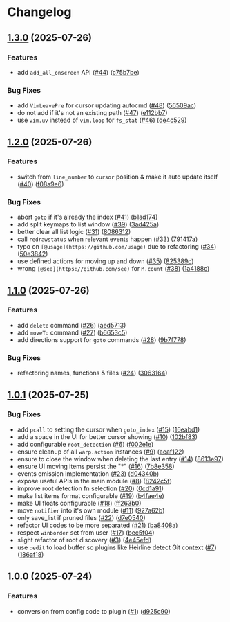 # Changelog

## [1.3.0](https://github.com/y3owk1n/warp.nvim/compare/v1.2.0...v1.3.0) (2025-07-26)


### Features

* add `add_all_onscreen` API ([#44](https://github.com/y3owk1n/warp.nvim/issues/44)) ([c75b7be](https://github.com/y3owk1n/warp.nvim/commit/c75b7bebb3700c815479246b27f74aff4378d996))


### Bug Fixes

* add `VimLeavePre` for cursor updating autocmd ([#48](https://github.com/y3owk1n/warp.nvim/issues/48)) ([56509ac](https://github.com/y3owk1n/warp.nvim/commit/56509ac2a10d9dc06668e107ba755cbec9b2dd92))
* do not add if it's not an existing path ([#47](https://github.com/y3owk1n/warp.nvim/issues/47)) ([e112bb7](https://github.com/y3owk1n/warp.nvim/commit/e112bb7eda931bedaf0065d0e89fe7bfd3b05dd5))
* use `vim.uv` instead of `vim.loop` for `fs_stat` ([#46](https://github.com/y3owk1n/warp.nvim/issues/46)) ([de4c529](https://github.com/y3owk1n/warp.nvim/commit/de4c529410d958d52a69e5a2dff72285396baa09))

## [1.2.0](https://github.com/y3owk1n/warp.nvim/compare/v1.1.0...v1.2.0) (2025-07-26)


### Features

* switch from `line_number` to `cursor` position & make it auto update itself ([#40](https://github.com/y3owk1n/warp.nvim/issues/40)) ([f08a9e6](https://github.com/y3owk1n/warp.nvim/commit/f08a9e6d7252da5c359895f36aec8b3c4b7bf316))


### Bug Fixes

* abort `goto` if it's already the index ([#41](https://github.com/y3owk1n/warp.nvim/issues/41)) ([b1ad174](https://github.com/y3owk1n/warp.nvim/commit/b1ad174fcfbd328b524c96ee954a75d0fb78d607))
* add split keymaps to list window ([#39](https://github.com/y3owk1n/warp.nvim/issues/39)) ([3ad425a](https://github.com/y3owk1n/warp.nvim/commit/3ad425a6c9970eadfbe11fd154efe41e0c622996))
* better clear all list logic ([#31](https://github.com/y3owk1n/warp.nvim/issues/31)) ([8086312](https://github.com/y3owk1n/warp.nvim/commit/80863129e2d45d71d750a6208173682fc8ee0534))
* call `redrawstatus` when relevant events happen ([#33](https://github.com/y3owk1n/warp.nvim/issues/33)) ([791417a](https://github.com/y3owk1n/warp.nvim/commit/791417ae39fecc848e8545115e14a688ec51d911))
* typo on `[@usage](https://github.com/usage)` due to refactoring ([#34](https://github.com/y3owk1n/warp.nvim/issues/34)) ([50e3842](https://github.com/y3owk1n/warp.nvim/commit/50e384216c1d5bfc5ce1f6ba54ae883f85af9cf8))
* use defined actions for moving up and down ([#35](https://github.com/y3owk1n/warp.nvim/issues/35)) ([825389c](https://github.com/y3owk1n/warp.nvim/commit/825389cdb6857d1f822153229589438f911e374a))
* wrong `[@see](https://github.com/see)` for `M.count` ([#38](https://github.com/y3owk1n/warp.nvim/issues/38)) ([1a4188c](https://github.com/y3owk1n/warp.nvim/commit/1a4188c3e7e57b12b38adb90177e9d7845b9a41e))

## [1.1.0](https://github.com/y3owk1n/warp.nvim/compare/v1.0.1...v1.1.0) (2025-07-26)


### Features

* add `delete` command ([#26](https://github.com/y3owk1n/warp.nvim/issues/26)) ([aed5713](https://github.com/y3owk1n/warp.nvim/commit/aed5713f1a81b3623dcd3667c29dc7cdbe78d1fa))
* add `moveTo` command ([#27](https://github.com/y3owk1n/warp.nvim/issues/27)) ([b6653c5](https://github.com/y3owk1n/warp.nvim/commit/b6653c510f78610df52d7763e6a2b55f82604118))
* add directions support for `goto` commands ([#28](https://github.com/y3owk1n/warp.nvim/issues/28)) ([9b7f778](https://github.com/y3owk1n/warp.nvim/commit/9b7f77809a127645d329395f371aba02326aebed))


### Bug Fixes

* refactoring names, functions & files ([#24](https://github.com/y3owk1n/warp.nvim/issues/24)) ([3063164](https://github.com/y3owk1n/warp.nvim/commit/306316405b3993b5983d080b1658fce35748e2b3))

## [1.0.1](https://github.com/y3owk1n/warp.nvim/compare/v1.0.0...v1.0.1) (2025-07-25)


### Bug Fixes

* add `pcall` to setting the cursor when `goto_index` ([#15](https://github.com/y3owk1n/warp.nvim/issues/15)) ([16eabd1](https://github.com/y3owk1n/warp.nvim/commit/16eabd173dea7cfb8e1b132af0bda9d3e11c1d56))
* add a space in the UI for better cursor showing ([#10](https://github.com/y3owk1n/warp.nvim/issues/10)) ([102bf83](https://github.com/y3owk1n/warp.nvim/commit/102bf8312650c7f34cf2e869d7c28a6434d5d759))
* add configurable `root_detection` ([#6](https://github.com/y3owk1n/warp.nvim/issues/6)) ([f002e1e](https://github.com/y3owk1n/warp.nvim/commit/f002e1ed2620aeb5275acecfc8fbf7621d16a28a))
* ensure cleanup of all `warp.action` instances ([#9](https://github.com/y3owk1n/warp.nvim/issues/9)) ([aeaf122](https://github.com/y3owk1n/warp.nvim/commit/aeaf122ffd943365bf6aefba8601e82cddb57f58))
* ensure to close the window when deleting the last entry ([#14](https://github.com/y3owk1n/warp.nvim/issues/14)) ([8613e97](https://github.com/y3owk1n/warp.nvim/commit/8613e97380dbb2a50ae7140757987f126d693e5f))
* ensure UI moving items persist the "*" ([#16](https://github.com/y3owk1n/warp.nvim/issues/16)) ([7b8e358](https://github.com/y3owk1n/warp.nvim/commit/7b8e358f62f85084f6cca32daa45ce870da5cdf7))
* events emission implementation ([#23](https://github.com/y3owk1n/warp.nvim/issues/23)) ([d04340b](https://github.com/y3owk1n/warp.nvim/commit/d04340b88807795f9e4ec29db3d31a76a6c05573))
* expose useful APIs in the main module ([#8](https://github.com/y3owk1n/warp.nvim/issues/8)) ([8242c5f](https://github.com/y3owk1n/warp.nvim/commit/8242c5f1dd831c8698baa12993317e91811068ee))
* improve root detection fn selection ([#20](https://github.com/y3owk1n/warp.nvim/issues/20)) ([0cd1a91](https://github.com/y3owk1n/warp.nvim/commit/0cd1a9175c181903f485b1ddd941a90862579e6b))
* make list items format configurable ([#19](https://github.com/y3owk1n/warp.nvim/issues/19)) ([b4fae4e](https://github.com/y3owk1n/warp.nvim/commit/b4fae4e19443e3e715eee70d3b8e0570eb309bbc))
* make UI floats configurable ([#18](https://github.com/y3owk1n/warp.nvim/issues/18)) ([ff263b0](https://github.com/y3owk1n/warp.nvim/commit/ff263b065fac2cb1c86d85a396e7d02290513607))
* move `notifier` into it's own module ([#11](https://github.com/y3owk1n/warp.nvim/issues/11)) ([927a62b](https://github.com/y3owk1n/warp.nvim/commit/927a62b726d59bd2fc6bbc73e3d4e40a8eefa361))
* only save_list if pruned files ([#22](https://github.com/y3owk1n/warp.nvim/issues/22)) ([d7e0540](https://github.com/y3owk1n/warp.nvim/commit/d7e0540955bdbb4f46dbf952cca429e33c7f417b))
* refactor UI codes to be more separated ([#21](https://github.com/y3owk1n/warp.nvim/issues/21)) ([ba8408a](https://github.com/y3owk1n/warp.nvim/commit/ba8408a70c752a0dfa8f06e422315ff1c1eacc21))
* respect `winborder` set from user ([#17](https://github.com/y3owk1n/warp.nvim/issues/17)) ([bec5f04](https://github.com/y3owk1n/warp.nvim/commit/bec5f041dbad30554ccbc4487023fd820574926c))
* slight refactor of root discovery ([#3](https://github.com/y3owk1n/warp.nvim/issues/3)) ([4e45efd](https://github.com/y3owk1n/warp.nvim/commit/4e45efde2879d304de8870cabd3e37c511ed1e84))
* use `:edit` to load buffer so plugins like Heirline detect Git context ([#7](https://github.com/y3owk1n/warp.nvim/issues/7)) ([186af18](https://github.com/y3owk1n/warp.nvim/commit/186af18ebbb5e1851e61ec4afd830dc3da5e135f))

## 1.0.0 (2025-07-24)


### Features

* conversion from config code to plugin ([#1](https://github.com/y3owk1n/warp.nvim/issues/1)) ([d925c90](https://github.com/y3owk1n/warp.nvim/commit/d925c90f49db77d5b3c698ec99f79b488d770a68))
